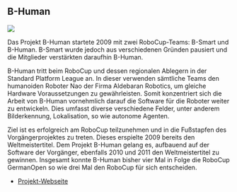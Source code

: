 ## B-Human

<p class="logo"><img src="assets/img/projects/b-human.png" /></p>

Das Projekt B-Human startete 2009 mit zwei RoboCup-Teams: B-Smart und B-Human. B-Smart
wurde jedoch aus verschiedenen Gründen pausiert und die Mitglieder verstärkten daraufhin B-Human.

B-Human tritt beim RoboCup und dessen regionalen Ablegern in der Standard Platform League an.
In dieser verwenden sämtliche Teams den humanoiden Roboter Nao der Firma Aldebaran Robotics,
um gleiche Hardware Voraussetzungen zu gewährleisten. Somit konzentriert sich die Arbeit von B-Human
vornehmlich darauf die Software für die Roboter weiter zu entwickeln. Dies umfasst diverse verschiedene
Felder, unter anderem Bilderkennung, Lokalisation, so wie autonome Agenten.

Ziel ist es erfolgreich am RoboCup teilzunehmen und in die Fußstapfen des Vorgängerprojektes zu treten.
Dieses erspielte 2009 bereits den Weltmeistertitel. Dem Projekt B-Human gelang es,
aufbauend auf der Software der Vorgänger, ebenfalls 2010 und 2011 den Weltmeistertitel zu gewinnen.
Insgesamt konnte B-Human bisher vier Mal in Folge die RoboCup GermanOpen so wie drei Mal den RoboCup für sich entscheiden.

- [Projekt-Webseite](http://www.b-human.de)
